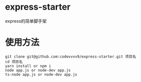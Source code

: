 # express-starter
express的简单脚手架

# 使用方法
```
git clone git@github.com:codevvvv9/express-starter.git 项目名
cd 项目名
yarn install or npm i
node app.js or node-dev app.js
ts-node app.js or node-dev app.js
```
